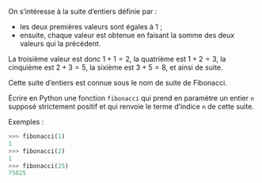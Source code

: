 On s’intéresse à la suite d’entiers définie par :

- les deux premières valeurs sont égales à 1 ;
- ensuite, chaque valeur est obtenue en faisant la somme des deux valeurs qui la précèdent.

La troisième valeur est donc $1+1 = 2$, la quatrième est $1+2 = 3$, la cinquième est $2+3 = 5$,
la sixième est $3 + 5 = 8$, et ainsi de suite.

Cette suite d’entiers est connue sous le nom de suite de Fibonacci.

Écrire en Python une fonction `fibonacci` qui prend en paramètre un entier `n` supposé
strictement positif et qui renvoie le terme d’indice `n` de cette suite.

Exemples :

```python
>>> fibonacci(1)
1
>>> fibonacci(2)
1
>>> fibonacci(25)
75025
```